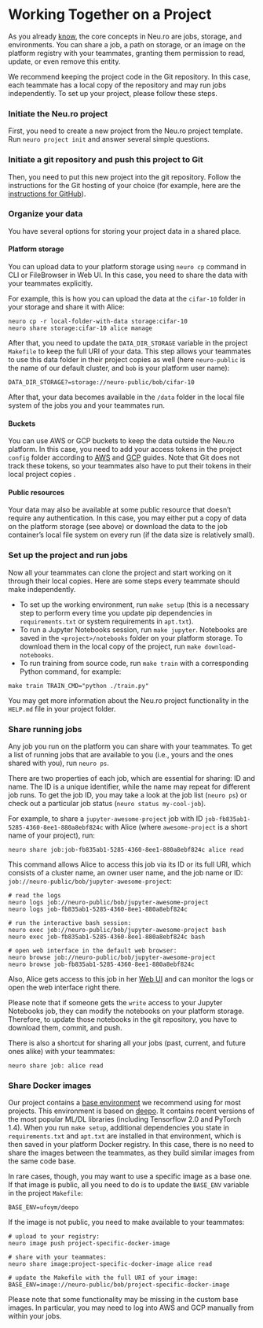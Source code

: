 # Working Together on a Project

As you already [know](getting-started.md#understanding-core-concepts), the core concepts in Neu.ro are jobs, storage, and environments. You can share a job, a path on storage, or an image on the platform registry with your teammates, granting them permission to read, update, or even remove this entity.

We recommend keeping the project code in the Git repository. In this case, each teammate has a local copy of the repository and may run jobs independently. To set up your project, please follow these steps.

### Initiate the Neu.ro project

First, you need to create a new project from the Neu.ro project template. Run `neuro project init` and answer several simple questions.

### Initiate a git repository and push this project to Git

Then, you need to put this new project into the git repository. Follow the instructions for the Git hosting of your choice \(for example, here are the [instructions for GitHub](https://help.github.com/en/github/importing-your-projects-to-github/adding-an-existing-project-to-github-using-the-command-line)\).

### Organize your data

You have several options for storing your project data in a shared place.

#### Platform storage

You can upload data to your platform storage using `neuro cp` command in CLI or FileBrowser in Web UI. In this case, you need to share the data with your teammates explicitly.

For example, this is how you can upload the data at the `cifar-10` folder in your storage and share it with Alice:

```text
neuro cp -r local-folder-with-data storage:cifar-10
neuro share storage:cifar-10 alice manage
```

After that, you need to update the `DATA_DIR_STORAGE` variable in the project `Makefile` to keep the full URI of your data. This step allows your teammates to use this data folder in their project copies as well \(here `neuro-public` is the name of our default cluster, and `bob` is your platform user name\):

```text
DATA_DIR_STORAGE?=storage://neuro-public/bob/cifar-10
```

After that, your data becomes available in the `/data` folder in the local file system of the jobs you and your teammates run.

#### Buckets

You can use AWS or GCP buckets to keep the data outside the Neu.ro platform. In this case, you need to add your access tokens in the project `config` folder according to [AWS](https://docs.neu.ro/toolbox/accessing-object-storage-in-aws) and [GCP](https://docs.neu.ro/toolbox/accessing-object-storage-in-gcp) guides. Note that Git does not track these tokens, so your teammates also have to put their tokens in their local project copies .

#### Public resources

Your data may also be available at some public resource that doesn’t require any authentication. In this case, you may either put a copy of data on the platform storage \(see above\) or download the data to the job container’s local file system on every run \(if the data size is relatively small\).

### Set up the project and run jobs

Now all your teammates can clone the project and start working on it through their local copies. Here are some steps every teammate should make independently.

* To set up the working environment, run `make setup` \(this is a necessary step to perform every time you update pip dependencies in `requirements.txt` or system requirements in `apt.txt`\). 
* To run a Jupyter Notebooks session, run `make jupyter`. Notebooks are saved in the `<project>/notebooks` folder on your platform storage. To download them in the local copy of the project, run `make download-notebooks`.
* To run training from source code, run `make train` with a corresponding Python command, for example:

```text
make train TRAIN_CMD="python ./train.py"
```

You may get more information about the Neu.ro project functionality in the `HELP.md` file in your project folder.

### Share running jobs 

Any job you run on the platform you can share with your teammates. To get a list of running jobs that are available to you \(i.e., yours and the ones shared with you\), run `neuro ps`. 

There are two properties of each job, which are essential for sharing: ID and name. The ID is a unique identifier, while the name may repeat for different job runs. To get the job ID, you may take a look at the job list \(`neuro ps`\) or check out a particular job status \(`neuro status my-cool-job`\).

For example, to share a `jupyter-awesome-project` job with ID `job-fb835ab1-5285-4360-8ee1-880a8ebf824c` with Alice \(where `awesome-project` is a short name of your project\), run:

```text
neuro share job:job-fb835ab1-5285-4360-8ee1-880a8ebf824c alice read
```

This command allows Alice to access this job via its ID or its full URI, which consists of a cluster name, an owner user name, and the job name or ID: `job://neuro-public/bob/jupyter-awesome-project`:

```text
# read the logs
neuro logs job://neuro-public/bob/jupyter-awesome-project
neuro logs job-fb835ab1-5285-4360-8ee1-880a8ebf824c   

# run the interactive bash session:
neuro exec job://neuro-public/bob/jupyter-awesome-project bash  
neuro exec job-fb835ab1-5285-4360-8ee1-880a8ebf824c bash   
    
# open web interface in the default web browser:
neuro browse job://neuro-public/bob/jupyter-awesome-project 
neuro browse job-fb835ab1-5285-4360-8ee1-880a8ebf824c
```

Also, Alice gets access to this job in her [Web UI](https://app.neu.ro/) and can monitor the logs or open the web interface right there.

Please note that if someone gets the `write` access to your Jupyter Notebooks job, they can modify the notebooks on your platform storage. Therefore, to update those notebooks in the git repository, you have to download them, commit, and push.

There is also a shortcut for sharing all your jobs \(past, current, and future ones alike\) with your teammates:

```text
neuro share job: alice read
```

### Share Docker images 

Our project contains a [base environment](https://hub.docker.com/r/neuromation/base) we recommend using for most projects. This environment is based on [deepo](https://github.com/ufoym/deepo). It contains recent versions of the most popular ML/DL libraries \(including Tensorflow 2.0 and PyTorch 1.4\). When you run `make setup`, additional dependencies you state in `requirements.txt` and `apt.txt` are installed in that environment, which is then saved in your platform Docker registry. In this case, there is no need to share the images between the teammates, as they build similar images from the same code base.

In rare cases, though, you may want to use a specific image as a base one. If that image is public, all you need to do is to update the `BASE_ENV` variable in the project `Makefile`:

```text
BASE_ENV=ufoym/deepo
```

If the image is not public, you need to make available to your teammates:

```text
# upload to your registry:
neuro image push project-specific-docker-image

# share with your teammates:
neuro share image:project-specific-docker-image alice read

# update the Makefile with the full URI of your image:
BASE_ENV=image://neuro-public/bob/project-specific-docker-image
```

Please note that some functionality may be missing in the custom base images. In particular, you may need to log into AWS and GCP manually from within your jobs. 

